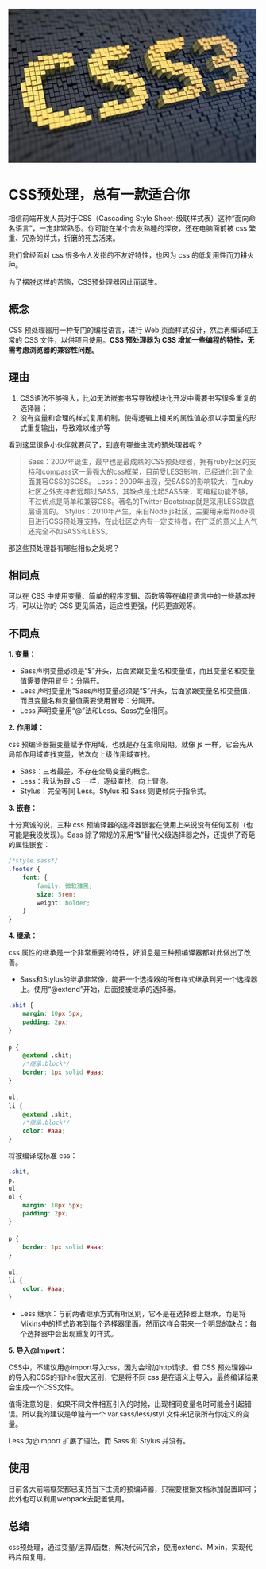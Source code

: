 ![CSS预处理，总有一款适合你](../img/css3.jpg)

# CSS预处理，总有一款适合你

相信前端开发人员对于CSS（Cascading Style Sheet-级联样式表）这种“面向命名语言”，一定非常熟悉。你可能在某个舍友熟睡的深夜，还在电脑面前被 css 繁重、冗杂的样式，折磨的死去活来。

我们曾经面对 css 很多令人发指的不友好特性，也因为 css 的低复用性而刀耕火种。

为了摆脱这样的苦恼，CSS预处理器因此而诞生。

## 概念

CSS 预处理器用一种专门的编程语言，进行 Web 页面样式设计，然后再编译成正常的 CSS 文件，以供项目使用。**CSS 预处理器为 CSS 增加一些编程的特性，无需考虑浏览器的兼容性问题。**

## 理由

1. CSS语法不够强大，比如无法嵌套书写导致模块化开发中需要书写很多重复的选择器；
2. 没有变量和合理的样式复用机制，使得逻辑上相关的属性值必须以字面量的形式重复输出，导致难以维护等

看到这里很多小伙伴就要问了，到底有哪些主流的预处理器呢？

> Sass：2007年诞生，最早也是最成熟的CSS预处理器，拥有ruby社区的支持和compass这一最强大的css框架，目前受LESS影响，已经进化到了全面兼容CSS的SCSS。
> Less：2009年出现，受SASS的影响较大，在ruby社区之外支持者远超过SASS，其缺点是比起SASS来，可编程功能不够，不过优点是简单和兼容CSS。著名的Twitter Bootstrap就是采用LESS做底层语言的。
> Stylus：2010年产生，来自Node.js社区，主要用来给Node项目进行CSS预处理支持，在此社区之内有一定支持者，在广泛的意义上人气还完全不如SASS和LESS。

那这些预处理器有哪些相似之处呢？

## 相同点

可以在 CSS 中使用变量、简单的程序逻辑、函数等等在编程语言中的一些基本技巧，可以让你的 CSS 更见简洁，适应性更强，代码更直观等。

## 不同点

**1. 变量：**

* Sass声明变量必须是“$”开头，后面紧跟变量名和变量值，而且变量名和变量值需要使用冒号：分隔开。
* Less 声明变量用“Sass声明变量必须是“$”开头，后面紧跟变量名和变量值，而且变量名和变量值需要使用冒号：分隔开。
* Less 声明变量用“@”法和Less、Sass完全相同。

**2. 作用域：**

css 预编译器把变量赋予作用域，也就是存在生命周期。就像 js 一样，它会先从局部作用域查找变量，依次向上级作用域查找。

* Sass：三者最差，不存在全局变量的概念。
* Less：我认为跟 JS 一样，逐级查找，向上冒泡。
* Stylus：完全等同 Less。Stylus 和 Sass 则更倾向于指令式。

**3. 嵌套：**

十分真诚的说，三种 css 预编译器的选择器嵌套在使用上来说没有任何区别（也可能是我没发现）。Sass 除了常规的采用“&”替代父级选择器之外，还提供了奇葩的属性嵌套：

``` css
/*style.sass*/
.footer {
    font: {
        family: 微软雅黑;
        size: 5rem;
        weight: bolder;
    }
}
```

**4. 继承：**

css 属性的继承是一个非常重要的特性，好消息是三种预编译器都对此做出了改善。

* Sass和Stylus的继承非常像，能把一个选择器的所有样式继承到另一个选择器上。使用“@extend”开始，后面接被继承的选择器。

``` css
.shit {
    margin: 10px 5px;
    padding: 2px;
}

p {
    @extend .shit;
    /*继承.block*/
    border: 1px solid #aaa;
}

ul,
li {
    @extend .shit;
    /*继承.block*/
    color: #aaa;
}
```

将被编译成标准 css：

``` css
.shit,
p,
ul,
ol {
    margin: 10px 5px;
    padding: 2px;
}

p {
    border: 1px solid #aaa;
}

ul,
li {
    color: #aaa;
}
```

* Less 继承：与前两者继承方式有所区别，它不是在选择器上继承，而是将Mixins中的样式嵌套到每个选择器里面。然而这样会带来一个明显的缺点：每个选择器中会出现重复的样式。

**5. 导入@Import：**

CSS中，不建议用@import导入css，因为会增加http请求。但 CSS 预处理器中的导入和CSS的有hhe很大区别，它是将不同 css 是在语义上导入，最终编译结果会生成一个CSS文件。

值得注意的是，如果不同文件相互引入的时候，出现相同变量名时可能会引起错误。所以我的建议是单独有一个 var.sass/less/styl 文件来记录所有你定义的变量。

Less 为@Import 扩展了语法，而 Sass 和 Stylus 并没有。

## 使用

目前各大前端框架都已支持当下主流的预编译器，只需要根据文档添加配置即可；此外也可以利用webpack去配置使用。

## 总结

css预处理，通过变量/运算/函数，解决代码冗余，使用extend、Mixin，实现代码片段复用。
